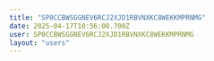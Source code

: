 ```yaml
---
title: "SP0CCBWSGGNEV6RCJ2XJD1RBVNXKC8WEKKMPRNMG"
date: 2025-04-17T10:56:00.700Z
user: SP0CCBWSGGNEV6RCJ2XJD1RBVNXKC8WEKKMPRNMG
layout: "users"
---
```

    